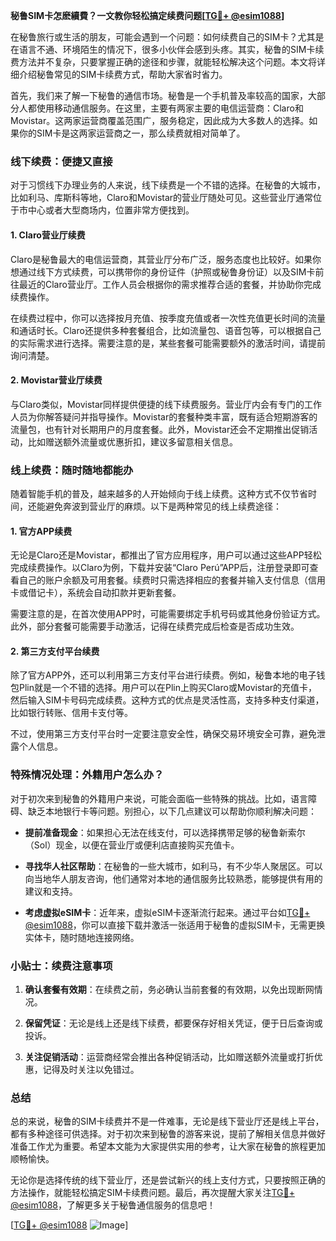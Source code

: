 **秘鲁SIM卡怎麽續費？一文教你轻松搞定续费问题[[TG💪+ @esim1088](https://t.me/s/esim1088)]**

在秘鲁旅行或生活的朋友，可能会遇到一个问题：如何续费自己的SIM卡？尤其是在语言不通、环境陌生的情况下，很多小伙伴会感到头疼。其实，秘鲁的SIM卡续费方法并不复杂，只要掌握正确的途径和步骤，就能轻松解决这个问题。本文将详细介绍秘鲁常见的SIM卡续费方式，帮助大家省时省力。

首先，我们来了解一下秘鲁的通信市场。秘鲁是一个手机普及率较高的国家，大部分人都使用移动通信服务。在这里，主要有两家主要的电信运营商：Claro和Movistar。这两家运营商覆盖范围广，服务稳定，因此成为大多数人的选择。如果你的SIM卡是这两家运营商之一，那么续费就相对简单了。

### **线下续费：便捷又直接**

对于习惯线下办理业务的人来说，线下续费是一个不错的选择。在秘鲁的大城市，比如利马、库斯科等地，Claro和Movistar的营业厅随处可见。这些营业厅通常位于市中心或者大型商场内，位置非常方便找到。

#### **1. Claro营业厅续费**
Claro是秘鲁最大的电信运营商，其营业厅分布广泛，服务态度也比较好。如果你想通过线下方式续费，可以携带你的身份证件（护照或秘鲁身份证）以及SIM卡前往最近的Claro营业厅。工作人员会根据你的需求推荐合适的套餐，并协助你完成续费操作。

在续费过程中，你可以选择按月充值、按季度充值或者一次性充值更长时间的流量和通话时长。Claro还提供多种套餐组合，比如流量包、语音包等，可以根据自己的实际需求进行选择。需要注意的是，某些套餐可能需要额外的激活时间，请提前询问清楚。

#### **2. Movistar营业厅续费**
与Claro类似，Movistar同样提供便捷的线下续费服务。营业厅内会有专门的工作人员为你解答疑问并指导操作。Movistar的套餐种类丰富，既有适合短期游客的流量包，也有针对长期用户的月度套餐。此外，Movistar还会不定期推出促销活动，比如赠送额外流量或优惠折扣，建议多留意相关信息。

### **线上续费：随时随地都能办**

随着智能手机的普及，越来越多的人开始倾向于线上续费。这种方式不仅节省时间，还能避免奔波到营业厅的麻烦。以下是两种常见的线上续费途径：

#### **1. 官方APP续费**
无论是Claro还是Movistar，都推出了官方应用程序，用户可以通过这些APP轻松完成续费操作。以Claro为例，下载并安装“Claro Perú”APP后，注册登录即可查看自己的账户余额及可用套餐。续费时只需选择相应的套餐并输入支付信息（信用卡或借记卡），系统会自动扣款并更新套餐。

需要注意的是，在首次使用APP时，可能需要绑定手机号码或其他身份验证方式。此外，部分套餐可能需要手动激活，记得在续费完成后检查是否成功生效。

#### **2. 第三方支付平台续费**
除了官方APP外，还可以利用第三方支付平台进行续费。例如，秘鲁本地的电子钱包Plin就是一个不错的选择。用户可以在Plin上购买Claro或Movistar的充值卡，然后输入SIM卡号码完成续费。这种方式的优点是灵活性高，支持多种支付渠道，比如银行转账、信用卡支付等。

不过，使用第三方支付平台时一定要注意安全性，确保交易环境安全可靠，避免泄露个人信息。

### **特殊情况处理：外籍用户怎么办？**

对于初次来到秘鲁的外籍用户来说，可能会面临一些特殊的挑战。比如，语言障碍、缺乏本地银行卡等问题。别担心，以下几点建议可以帮助你顺利解决问题：

- **提前准备现金**：如果担心无法在线支付，可以选择携带足够的秘鲁新索尔（Sol）现金，以便在营业厅或便利店直接购买充值卡。
  
- **寻找华人社区帮助**：在秘鲁的一些大城市，如利马，有不少华人聚居区。可以向当地华人朋友咨询，他们通常对本地的通信服务比较熟悉，能够提供有用的建议和支持。

- **考虑虚拟eSIM卡**：近年来，虚拟eSIM卡逐渐流行起来。通过平台如[TG💪+ @esim1088](https://t.me/s/esim1088)，你可以直接下载并激活一张适用于秘鲁的虚拟SIM卡，无需更换实体卡，随时随地连接网络。

### **小贴士：续费注意事项**

1. **确认套餐有效期**：在续费之前，务必确认当前套餐的有效期，以免出现断网情况。
   
2. **保留凭证**：无论是线上还是线下续费，都要保存好相关凭证，便于日后查询或投诉。

3. **关注促销活动**：运营商经常会推出各种促销活动，比如赠送额外流量或打折优惠，记得及时关注以免错过。

### **总结**

总的来说，秘鲁的SIM卡续费并不是一件难事，无论是线下营业厅还是线上平台，都有多种途径可供选择。对于初次来到秘鲁的游客来说，提前了解相关信息并做好准备工作尤为重要。希望本文能为大家提供实用的参考，让大家在秘鲁的旅程更加顺畅愉快。

无论你是选择传统的线下营业厅，还是尝试新兴的线上支付方式，只要按照正确的方法操作，就能轻松搞定SIM卡续费问题。最后，再次提醒大家关注[TG💪+ @esim1088](https://t.me/s/esim1088)，了解更多关于秘鲁通信服务的信息吧！

[[TG💪+ @esim1088](https://t.me/s/esim1088) ![Image](https://i.postimg.cc/4NQfJmqS/Snipaste-2025-05-13-00-14-12.png)]